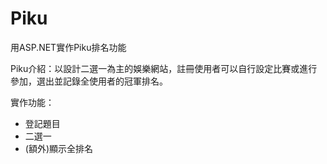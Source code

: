 # Piku

用ASP.NET實作Piku排名功能

Piku介紹：以設計二選一為主的娛樂網站，註冊使用者可以自行設定比賽或進行參加，選出並記錄全使用者的冠軍排名。

實作功能：
* 登記題目
* 二選一
* (額外)顯示全排名
